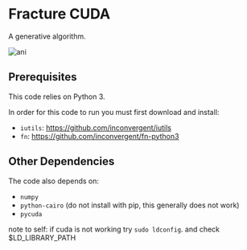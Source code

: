# Fracture CUDA

A generative algorithm.


![ani](/img/ani.gif?raw=true "ani")

## Prerequisites

This code relies on Python 3.

In order for this code to run you must first download and install:

*    `iutils`: https://github.com/inconvergent/iutils
*    `fn`: https://github.com/inconvergent/fn-python3

## Other Dependencies

The code also depends on:

*    `numpy`
*    `python-cairo` (do not install with pip, this generally does not work)
*    `pycuda`


note to self: if cuda is not working try `sudo ldconfig`. and check
$LD_LIBRARY_PATH

